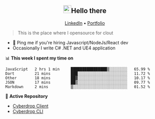 <h2 align="center"><img src="https://camo.githubusercontent.com/2019d90b5d6b109833b6e130852e36fce013bb14/68747470733a2f2f63756c746f667468657061727479706172726f742e636f6d2f706172726f74732f68642f6c6170746f705f706172726f742e676966" width="25px">Hello there</h2>
<p align="center">
  <a href="https://www.linkedin.com/in/izqalan/">LinkedIn</a>
  • <a href="https://izqalan.github.io/?utm_source=github&utm_medium=social&utm_campaign=portfolio">Portfolio</a>
</p>

> This is the place where I opensource for clout

- 💬 Ping me if you're hiring Javascript/NodeJs/React dev
- Occasionally I write C# .NET and UE4 application

📊 **This week I spent my time on**
<!--START_SECTION:waka-->
```text
JavaScript   2 hrs 1 min     ████████████████▒░░░░░░░░   65.99 % 
Dart         21 mins         ███░░░░░░░░░░░░░░░░░░░░░░   11.72 % 
Other        18 mins         ██▓░░░░░░░░░░░░░░░░░░░░░░   10.17 % 
JSON         17 mins         ██▒░░░░░░░░░░░░░░░░░░░░░░   09.77 % 
Markdown     2 mins          ▒░░░░░░░░░░░░░░░░░░░░░░░░   01.52 % 
```
<!--END_SECTION:waka-->

📕 **Active Repository**
- [Cyberdrop Client](https://github.com/izqalan/cy-client)
- [Cyberdrop CLI](https://github.com/izqalan/Cyberdrop-cli)
